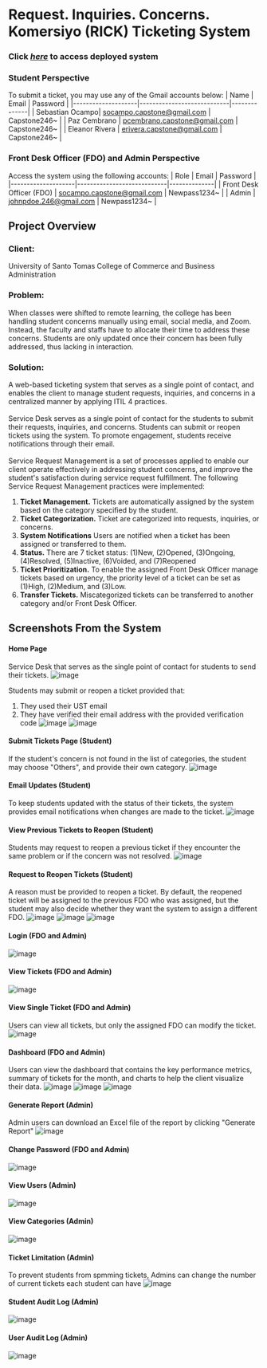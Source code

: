# Request. Inquiries. Concerns. Komersiyo (RICK) Ticketing System

### Click [**_here_**](http://vast-headland-55467.herokuapp.com/) to access deployed system

### Student Perspective
To submit a ticket, you may use any of the Gmail accounts below:
|        Name        |            Email           |   Password   |
|--------------------|----------------------------|--------------|
| Sebastian Ocampo|   socampo.capstone@gmail.com   | Capstone246~ |
| Paz Cembrano | pcembrano.capstone@gmail.com | Capstone246~ |
| Eleanor Rivera | erivera.capstone@gmail.com | Capstone246~ |

### Front Desk Officer (FDO) and Admin Perspective
Access the system using the following accounts:
|        Role        |            Email           |   Password   |
|--------------------|----------------------------|--------------|
| Front Desk Officer (FDO) | socampo.capstone@gmail.com | Newpass1234~ |
|       Admin        |   johnpdoe.246@gmail.com   | Newpass1234~ |

## Project Overview
### Client: 
University of Santo Tomas College of Commerce and Business Administration
### Problem: 
When classes were shifted to remote learning, the college has been handling student concerns manually using email, social media, and Zoom. 
Instead, the faculty and staffs have to allocate their time to address these concerns. 
Students are only updated once their concern has been fully addressed, thus lacking in interaction.
### Solution: 
A web-based ticketing system that serves as a single point of contact, and enables the client to manage student requests, inquiries, and concerns in a centralized manner by applying ITIL 4 practices. <br /><br />
Service Desk serves as a single point of contact for the students to submit their requests, inquiries, and concerns. Students can submit or reopen tickets using the system. To promote engagement, students receive notifications through their email.
<br /><br />
Service Request Management is a set of processes applied to enable our client operate effectively in addressing student concerns, and improve the student's satisfaction during service request fulfillment. 
The following Service Request Management practices were implemented: <br />
1. **Ticket Management.** Tickets are automatically assigned by the system based on the category specified by the student. <br />
2. **Ticket Categorization.** Ticket are categorized into requests, inquiries, or concerns.  <br />
3. **System Notifications** Users are notified when a ticket has been assigned or transferred to them. <br />
4. **Status.** There are 7 ticket status: (1)New, (2)Opened, (3)Ongoing, (4)Resolved, (5)Inactive, (6)Voided, and (7)Reopened
5. **Ticket Prioritization.** To enable the assigned Front Desk Officer manage tickets based on urgency, the priority level of a ticket can be set as (1)High, (2)Medium, and (3)Low.
6. **Transfer Tickets.** Miscategorized tickets can be transferred to another category and/or Front Desk Officer.

## Screenshots From the System

#### Home Page
Service Desk that serves as the single point of contact for students to send their tickets.
![image](https://user-images.githubusercontent.com/110912017/211799405-f902bd95-2425-4112-8f4f-32b4da7c9ecf.png)

Students may submit or reopen a ticket provided that: <br />
1. They used their UST email <br />
2. They have verified their email address with the provided verification code 
![image](https://user-images.githubusercontent.com/110912017/211825133-57eb5555-bad1-4c73-91aa-682f4864bf7d.png)
![image](https://user-images.githubusercontent.com/110912017/211824777-1ac89f74-6b7c-4733-8518-1a35b10ee456.png)

#### Submit Tickets Page (Student)
If the student's concern is not found in the list of categories, the student may choose "Others", and provide their own category.
![image](https://user-images.githubusercontent.com/110912017/211812806-bf3b6074-f641-49eb-96a5-8812c6fefca5.png)

#### Email Updates (Student)
To keep students updated with the status of their tickets, the system provides email notifications when changes are made to the ticket.
![image](https://user-images.githubusercontent.com/110912017/211815999-d07a1b98-49d4-4580-a528-0df5c6f7f063.png)

#### View Previous Tickets to Reopen (Student)
Students may request to reopen a previous ticket if they encounter the same problem or if the concern was not resolved. 
![image](https://user-images.githubusercontent.com/110912017/211817420-b055d296-4d61-4c37-80c2-043f0d439b85.png)

#### Request to Reopen Tickets (Student)
A reason must be provided to reopen a ticket. By default, the reopened ticket will be assigned to the previous FDO who was assigned, but the student may also decide whether they want the system to assign a different FDO.
![image](https://user-images.githubusercontent.com/110912017/211823520-c108f08a-93fb-4cf7-8ed4-77d0c6add363.png)
![image](https://user-images.githubusercontent.com/110912017/211823623-dc9fa85d-ba2b-493b-a738-a06aaa9cabdf.png)
![image](https://user-images.githubusercontent.com/110912017/211823704-857d2ff2-aff7-48e3-b990-d6f4d14e2d27.png)

#### Login (FDO and Admin)
![image](https://user-images.githubusercontent.com/110912017/211835821-8187b581-10ef-4920-80ce-dc7d7fe78987.png)

#### View Tickets (FDO and Admin)
![image](https://user-images.githubusercontent.com/110912017/211826505-855e57f1-7698-48dd-a466-26e75ef97c8b.png)

#### View Single Ticket (FDO and Admin)
Users can view all tickets, but only the assigned FDO can modify the ticket.
![image](https://user-images.githubusercontent.com/110912017/211827464-e4edd32e-d8a6-47dc-b65b-2c6287745ce0.png)

#### Dashboard (FDO and Admin)
Users can view the dashboard that contains the key performance metrics, summary of tickets for the month, and charts to help the client visualize their data.
![image](https://user-images.githubusercontent.com/110912017/211820986-f71609f0-fbbd-4277-815b-0af6687e64ff.png)
![image](https://user-images.githubusercontent.com/110912017/211821150-880d1d69-2d1f-4e25-bbbe-260676c2e5ac.png)
![image](https://user-images.githubusercontent.com/110912017/211821401-096a19cc-9b51-4551-8541-e7306b355bf2.png)

#### Generate Report (Admin)
Admin users can download an Excel file of the report by clicking "Generate Report"
![image](https://user-images.githubusercontent.com/110912017/211828561-28174fea-b66a-424f-8cae-a73e1fde71cb.png)

#### Change Password (FDO and Admin)
![image](https://user-images.githubusercontent.com/110912017/211828795-f5abbcb4-b0c8-4367-bdc1-110040a3d588.png)

#### View Users (Admin)
![image](https://user-images.githubusercontent.com/110912017/211828924-7ead19b4-5783-4ebd-b1cf-ebc92abffa52.png)

#### View Categories (Admin)
![image](https://user-images.githubusercontent.com/110912017/211829078-3a419ac1-70d4-4a6d-8d4f-02110da3b520.png)

#### Ticket Limitation (Admin)
To prevent students from spmming tickets, Admins can change the number of current tickets each student can have
![image](https://user-images.githubusercontent.com/110912017/211829231-71145993-dda5-4a7d-9538-dfadc5a86faf.png)

#### Student Audit Log (Admin)
![image](https://user-images.githubusercontent.com/110912017/211829441-7760b862-bfd9-4e77-b1ac-fc8496ce438e.png)

#### User Audit Log (Admin)
![image](https://user-images.githubusercontent.com/110912017/211831494-6ef10ec1-4020-4c67-9a81-3b48bf9b4724.png)

